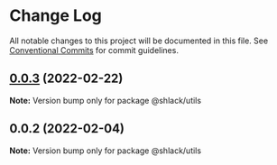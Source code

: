 # Change Log

All notable changes to this project will be documented in this file.
See [Conventional Commits](https://conventionalcommits.org) for commit guidelines.

## [0.0.3](https://github.com/Vages/js-ts-monorepos/compare/v0.0.2...v0.0.3) (2022-02-22)

**Note:** Version bump only for package @shlack/utils





## 0.0.2 (2022-02-04)

**Note:** Version bump only for package @shlack/utils
